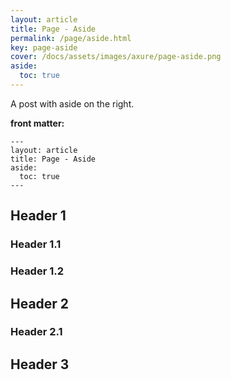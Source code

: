```yaml
---
layout: article
title: Page - Aside
permalink: /page/aside.html
key: page-aside
cover: /docs/assets/images/axure/page-aside.png
aside:
  toc: true
---
```


A post with aside on the right.

<!--more-->

**front matter:**

    ---
    layout: article
    title: Page - Aside
    aside:
      toc: true
    ---

## Header 1

### Header 1.1

### Header 1.2

## Header 2

### Header 2.1

## Header 3